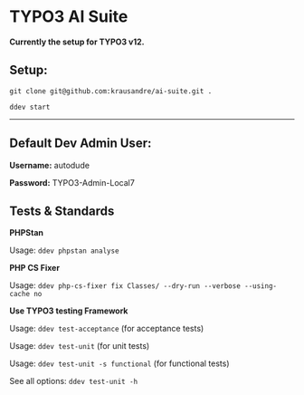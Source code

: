 TYPO3 AI Suite
==============================================================

**Currently the setup for TYPO3 v12.**


## Setup:


```git clone git@github.com:krausandre/ai-suite.git .```

```ddev start```

-------------------

## Default Dev Admin User:

**Username:** autodude

**Password:** TYPO3-Admin-Local7


## Tests & Standards

**PHPStan**

Usage: ```ddev phpstan analyse```

**PHP CS Fixer**

Usage: ```ddev php-cs-fixer fix Classes/ --dry-run --verbose --using-cache no```

**Use TYPO3 testing Framework**

Usage: ```ddev test-acceptance``` (for acceptance tests)

Usage: ```ddev test-unit``` (for unit tests)

Usage: ```ddev test-unit -s functional``` (for functional tests)

See all options: ```ddev test-unit -h```
